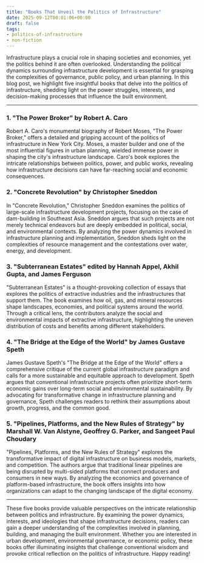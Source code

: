 ```yaml
---
title: "Books That Unveil the Politics of Infrastructure"
date: 2025-09-12T00:01:06+00:00
draft: false
tags: 
- politics-of-infrastructure
- non-fiction
---
```


Infrastructure plays a crucial role in shaping societies and economies, yet the politics behind it are often overlooked. Understanding the political dynamics surrounding infrastructure development is essential for grasping the complexities of governance, public policy, and urban planning. In this blog post, we highlight five insightful books that delve into the politics of infrastructure, shedding light on the power struggles, interests, and decision-making processes that influence the built environment.

---

### 1. "The Power Broker" by Robert A. Caro

Robert A. Caro's monumental biography of Robert Moses, "The Power Broker," offers a detailed and gripping account of the politics of infrastructure in New York City. Moses, a master builder and one of the most influential figures in urban planning, wielded immense power in shaping the city's infrastructure landscape. Caro's book explores the intricate relationships between politics, power, and public works, revealing how infrastructure decisions can have far-reaching social and economic consequences.

### 2. "Concrete Revolution" by Christopher Sneddon

In "Concrete Revolution," Christopher Sneddon examines the politics of large-scale infrastructure development projects, focusing on the case of dam-building in Southeast Asia. Sneddon argues that such projects are not merely technical endeavors but are deeply embedded in political, social, and environmental contexts. By analyzing the power dynamics involved in infrastructure planning and implementation, Sneddon sheds light on the complexities of resource management and the contestations over water, energy, and development.

### 3. "Subterranean Estates" edited by Hannah Appel, Akhil Gupta, and James Ferguson

"Subterranean Estates" is a thought-provoking collection of essays that explores the politics of extractive industries and the infrastructures that support them. The book examines how oil, gas, and mineral resources shape landscapes, economies, and political systems around the world. Through a critical lens, the contributors analyze the social and environmental impacts of extractive infrastructure, highlighting the uneven distribution of costs and benefits among different stakeholders.

### 4. "The Bridge at the Edge of the World" by James Gustave Speth

James Gustave Speth's "The Bridge at the Edge of the World" offers a comprehensive critique of the current global infrastructure paradigm and calls for a more sustainable and equitable approach to development. Speth argues that conventional infrastructure projects often prioritize short-term economic gains over long-term social and environmental sustainability. By advocating for transformative change in infrastructure planning and governance, Speth challenges readers to rethink their assumptions about growth, progress, and the common good.

### 5. "Pipelines, Platforms, and the New Rules of Strategy" by Marshall W. Van Alstyne, Geoffrey G. Parker, and Sangeet Paul Choudary

"Pipelines, Platforms, and the New Rules of Strategy" explores the transformative impact of digital infrastructure on business models, markets, and competition. The authors argue that traditional linear pipelines are being disrupted by multi-sided platforms that connect producers and consumers in new ways. By analyzing the economics and governance of platform-based infrastructure, the book offers insights into how organizations can adapt to the changing landscape of the digital economy.

---

These five books provide valuable perspectives on the intricate relationship between politics and infrastructure. By examining the power dynamics, interests, and ideologies that shape infrastructure decisions, readers can gain a deeper understanding of the complexities involved in planning, building, and managing the built environment. Whether you are interested in urban development, environmental governance, or economic policy, these books offer illuminating insights that challenge conventional wisdom and provoke critical reflection on the politics of infrastructure. Happy reading!